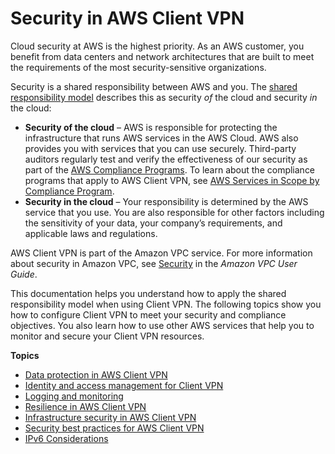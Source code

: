 # Security in AWS Client VPN<a name="security"></a>

Cloud security at AWS is the highest priority\. As an AWS customer, you benefit from data centers and network architectures that are built to meet the requirements of the most security\-sensitive organizations\.

Security is a shared responsibility between AWS and you\. The [shared responsibility model](http://aws.amazon.com/compliance/shared-responsibility-model/) describes this as security *of* the cloud and security *in* the cloud:
+ **Security of the cloud** – AWS is responsible for protecting the infrastructure that runs AWS services in the AWS Cloud\. AWS also provides you with services that you can use securely\. Third\-party auditors regularly test and verify the effectiveness of our security as part of the [AWS Compliance Programs](http://aws.amazon.com/compliance/programs/)\. To learn about the compliance programs that apply to AWS Client VPN, see [AWS Services in Scope by Compliance Program](http://aws.amazon.com/compliance/services-in-scope/)\.
+ **Security in the cloud** – Your responsibility is determined by the AWS service that you use\. You are also responsible for other factors including the sensitivity of your data, your company’s requirements, and applicable laws and regulations\. 

AWS Client VPN is part of the Amazon VPC service\. For more information about security in Amazon VPC, see [Security](https://docs.aws.amazon.com/vpc/latest/userguide/VPC_Security.html) in the *Amazon VPC User Guide*\. 

This documentation helps you understand how to apply the shared responsibility model when using Client VPN\. The following topics show you how to configure Client VPN to meet your security and compliance objectives\. You also learn how to use other AWS services that help you to monitor and secure your Client VPN resources\. 

**Topics**
+ [Data protection in AWS Client VPN](data-protection.md)
+ [Identity and access management for Client VPN](cvpn-authentication.md)
+ [Logging and monitoring](logging-monitoring.md)
+ [Resilience in AWS Client VPN](disaster-recovery-resiliency.md)
+ [Infrastructure security in AWS Client VPN](infrastructure-security.md)
+ [Security best practices for AWS Client VPN](security-best-practices.md)
+ [IPv6 Considerations](ipv6-considerations.md)
